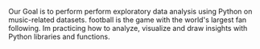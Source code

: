 Our Goal is to perform perform exploratory data analysis using Python on music-related datasets. football is the game with the world's largest fan following. Im practicing  how to analyze, visualize and draw insights with Python libraries and functions.
